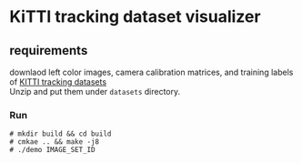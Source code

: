 # KiTTI tracking dataset visualizer

## requirements 
downlaod left color images, camera calibration matrices, and training labels of [KITTI tracking datasets](http://www.cvlibs.net/datasets/kitti/eval_tracking.php)  
Unzip and put them under `datasets` directory.

### Run

```
# mkdir build && cd build
# cmkae .. && make -j8
# ./demo IMAGE_SET_ID
```
